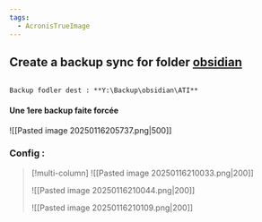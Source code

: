 ```yaml
---
tags:
  - AcronisTrueImage
---
```

## Create a backup sync for folder [obsidian](file:///D:%5Cobsidian)

```ad-info

Backup fodler dest : **Y:\Backup\obsidian\ATI** 
```
 
#### Une 1ere backup faite forcée 

![[Pasted image 20250116205737.png|500]]

### Config : 

> [!multi-column]
> ![[Pasted image 20250116210033.png|200]]
> 
> ![[Pasted image 20250116210044.png|200]]
> 
> ![[Pasted image 20250116210109.png|200]]
> 


